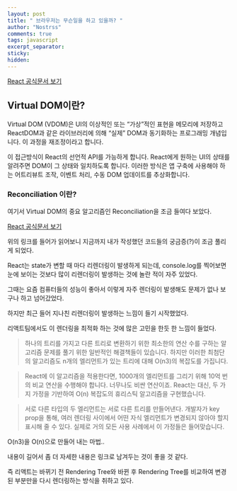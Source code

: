 ```yaml
---
layout: post
title: " 브라우저는 무슨일을 하고 있을까? "
author: "Nostrss"
comments: true
tags: javascript 
excerpt_separator:
sticky:
hidden:
---
```



[React 공식문서 보기](https://ko.reactjs.org/docs/faq-internals.html#what-is-the-virtual-dom)

## Virtual DOM이란?

Virtual DOM (VDOM)은 UI의 이상적인 또는 “가상”적인 표현을 메모리에 저장하고 ReactDOM과 같은 라이브러리에 의해 “실제” DOM과 동기화하는 프로그래밍 개념입니다. 이 과정을 재조정이라고 합니다.

이 접근방식이 React의 선언적 API를 가능하게 합니다. React에게 원하는 UI의 상태를 알려주면 DOM이 그 상태와 일치하도록 합니다. 이러한 방식은 앱 구축에 사용해야 하는 어트리뷰트 조작, 이벤트 처리, 수동 DOM 업데이트를 추상화합니다.

### Reconciliation 이란?
여기서 Virtual DOM의 중요 알고리즘인 Reconciliation을 조금 들여다 보았다.

[React 공식문서 보기](https://ko.reactjs.org/docs/reconciliation.html)

위의 링크를 들어가 읽어보니 지금까지 내가 작성했던 코드들의 궁금증(?)이 조금 풀리게 되었다.

React는 state가 변할 때 마다 리렌더링이 발생하게 되는데, console.log를 찍어보면 눈에 보이는 것보다 많이 리렌더링이 발생하는 것에 놀란 적이 자주 있었다.

그때는 요즘 컴퓨터들의 성능이 좋아서 이렇게 자주 렌더링이 발생해도 문제가 없나 보구나 하고 넘어갔었다.

하지만 최근 들어 지나친 리렌더링이 발생하는 느낌이 들기 시작했었다.

리액트팀에서도 이 렌더링을 최적화 하는 것에 많은 고민을 한듯 한 느낌이 들었다.

>하나의 트리를 가지고 다른 트리로 변환하기 위한 최소한의 연산 수를 구하는 알고리즘 문제를 풀기 위한 일반적인 해결책들이 있습니다. 하지만 이러한 최첨단의 알고리즘도 n개의 엘리먼트가 있는 트리에 대해 O(n3)의 복잡도를 가집니다.

>React에 이 알고리즘을 적용한다면, 1000개의 엘리먼트를 그리기 위해 10억 번의 비교 연산을 수행해야 합니다. 너무나도 비싼 연산이죠. React는 대신, 두 가지 가정을 기반하여 O(n) 복잡도의 휴리스틱 알고리즘을 구현했습니다.

>서로 다른 타입의 두 엘리먼트는 서로 다른 트리를 만들어낸다.
>개발자가 key prop을 통해, 여러 렌더링 사이에서 어떤 자식 엘리먼트가 변경되지 않아야 할지 표시해 줄 수 있다.
>실제로 거의 모든 사용 사례에서 이 가정들은 들어맞습니다.

O(n3)을 O(n)으로 만들어 내는 마법..

내용이 길어서 좀 더 자세한 내용은 링크로 남겨두는 것이 좋을 것 같다.

즉 리액트는 바뀌기 전 Rendering Tree와 바뀐 후 Rendering Tree를 비교하여 변경된 부분만을 다시 렌더링하는 방식을 취하고 있다.



